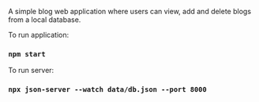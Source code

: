 A simple blog web application where users can view, add and delete blogs from a local database. 

To run application:

### `npm start`

To run server:

### `npx json-server --watch data/db.json --port 8000`